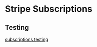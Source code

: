 # Stripe Subscriptions

## Testing

[subscriptions testing](https://stripe.com/docs/subscriptions/testing)